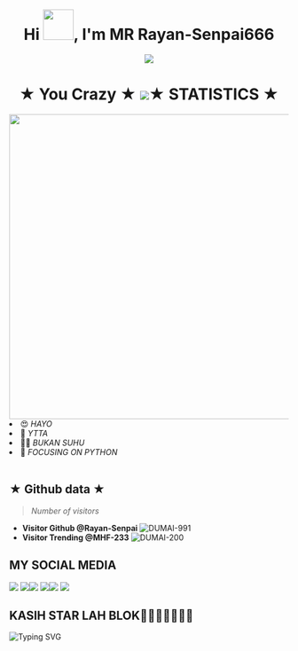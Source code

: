 
<h1 align="center">Hi <img src="https://github.com/mitul3737/mitul3737/blob/main/Wave.gif" height="55px" width="55px">, I'm MR Rayan-Senpai666</h1>
<!-- Typing SVG by DenverCoder1 - https://github.com/DenverCoder1/readme-typing-svg -->
<p align="center">
<!--   <a href="https://github.com/DenverCoder1/readme-typing-svg"> -->
    <img src="https://readme-typing-svg.herokuapp.com?color=E22FE4&width=380&height=45&lines=Welcome+To+My+Github;You+Know+Who+Is+Handsome;Rayan-Senpai;Nice+To+Meet+You+...&center=true"></a>

</p>
<h1 align="center">★ You Crazy ★ <img src="https://github.com/mitul3737/mitul3737/blob/main/mituls code.gif"
<h1 align="center">★ STATISTICS ★</i></b></h3>
<a href="https://github.com/Hunter-alamin"><img width=550 src="https://github-profile-trophy.vercel.app/?username=Hunter-alamin&theme=dracula&no-frame=true&title=Followers,Stars,Commit,Repository,Issues"/></a>
<li> 😍 <i> HAYO</i></li>
<li> 🌚 <i> YTTA</i></li>
<li> 👩‍💻 <i> BUKAN SUHU</i></li>
<li> 🌟 <i> FOCUSING ON PYTHON</i></li><br>

## ★ Github data ★
>
> *Number of visitors*
* **Visitor Github @Rayan-Senpai**
![DUMAI-991](https://komarev.com/ghpvc/?username=Dumai-991&color=blue)
* **Visitor Trending @MHF-233**
![DUMAI-200](https://komarev.com/ghpvc/?username=Dumai-200&color=blue)
>
## MY SOCIAL MEDIA
[![](https://img.shields.io/badge/Github-black?logo=Github&logoColor=black&labelColor=white)](https://github.com/Rayan-Senpai) [![](https://img.shields.io/badge/Twitter-yellow?logo=Twitter&logoColor=White&labelColor=white)](https://mobile.twitter.com/RayanSenpai666)[![](https://img.shields.io/badge/Telegram-blue?logo=Telegram&logoColor=red&labelColor=white)]()
[![](https://img.shields.io/badge/Facebook-blue?logo=Facebook&logoColor=blue&labelColor=white)](https://www.facebook.com/Rayan)[![](https://img.shields.io/badge/Instagram-red?logo=Instagram&logoColor=red&labelColor=white)](https://www.instagram.com/sptaadiryn) [![](https://img.shields.io/badge/Whatsapp-CHAT-red?logo=Whatsapp&logoColor=Brightgreen&labelColor=white)](https://wa.me/6287749413828?text=Asalamualaikum+kak+Rayan+ganteng)
## KASIH STAR LAH BLOK🌟🌟🌟🌟🌟🌟🌟
![Typing SVG](https://readme-typing-svg.herokuapp.com?lines=Follow+Rayan-Senpai....!+)
